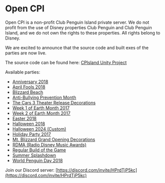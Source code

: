 # Open CPI

Open CPI is a non-profit Club Penguin Island private server. We do not profit from the use of Disney properties Club Penguin and Club Penguin Island, and we do not own the rights to these properties. All rights belong to Disney.

We are excited to announce that the source code and built exes of the parties are now live.

The source code can be found here: [CPIsland Unity Project](https://archive.org/details/cpisland-unity-project-7-1-2024.7z)

Available parties:
- [Anniversary 2018](https://archive.org/download/cpisland-unity-project-7-1-2024.7z/Anniversary%202018.7z)
- [April Fools 2018](https://archive.org/download/cpisland-unity-project-7-1-2024.7z/April%20Fools%202018.7z)
- [Blizzard Beach](https://archive.org/download/cpisland-unity-project-7-1-2024.7z/Blizzard%20Beach.7z)
- [Anti-Bullying Prevention Month](https://archive.org/download/cpisland-unity-project-7-1-2024.7z/Bullying%20Prevention%20Month.7z)
- [The Cars 3 Theater Release Decorations](https://archive.org/download/cpisland-unity-project-7-1-2024.7z/Cars%203%20decorations.7z)
- [Week 1 of Earth Month 2017](https://archive.org/download/cpisland-unity-project-7-1-2024.7z/EarthMonth2017_Week%201.7z)
- [Week 2 of Earth Month 2017](https://archive.org/download/cpisland-unity-project-7-1-2024.7z/EarthMonth2017_Week%202.7z)
- [Easter 2018](https://archive.org/download/cpisland-unity-project-7-1-2024.7z/Easter%202018.7z)
- [Halloween 2018](https://archive.org/download/cpisland-unity-project-7-1-2024.7z/Halloween%202018.7z)
- [Halloween 2024 (Custom)](https://archive.org/download/cpisland-unity-project-7-1-2024.7z/Halloween%202024.7z)
- [Holiday Party 2017](https://archive.org/download/cpisland-unity-project-7-1-2024.7z/Holiday%202017.7z)
- [Mt. Blizzard Grand Opening Decorations](https://archive.org/download/cpisland-unity-project-7-1-2024.7z/Mt.%20Blizzard%20Grand%20Opening%20decorations.7z)
- [RDMA (Radio Disney Music Awards)](https://archive.org/download/cpisland-unity-project-7-1-2024.7z/RDMA.7z)
- [Regular Build of the Game](https://archive.org/download/cpisland-unity-project-7-1-2024.7z/Regular.7z)
- [Summer Splashdown](https://archive.org/download/cpisland-unity-project-7-1-2024.7z/Summer%20Splashdown.7z)
- [World Penguin Day 2018](https://archive.org/download/cpisland-unity-project-7-1-2024.7z/World%20Penguin%20Day%202018.7z)

Join our Discord server: [https://discord.com/invite/HPrdTjP5kc](https://discord.com/invite/HPrdTjP5kc)
